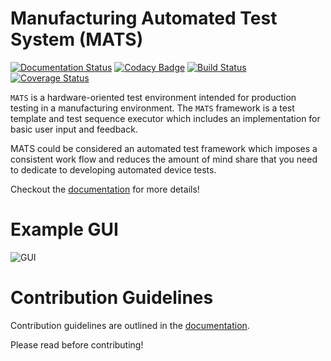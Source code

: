 # Manufacturing Automated Test System (MATS)

[![Documentation Status](https://readthedocs.org/projects/mats/badge/?version=latest)](https://mats.readthedocs.io/en/latest/?badge=latest)
[![Codacy Badge](https://api.codacy.com/project/badge/Grade/5a1c34e3898a43ebbdecc1b78c4cad4d)](https://www.codacy.com/app/slightlynybbled/mats?utm_source=github.com&amp;utm_medium=referral&amp;utm_content=slightlynybbled/ate&amp;utm_campaign=Badge_Grade)
[![Build Status](https://travis-ci.org/slightlynybbled/mats.svg?branch=master)](https://travis-ci.org/slightlynybbled/mats)
[![Coverage Status](https://coveralls.io/repos/github/slightlynybbled/ate/badge.svg?branch=master&kill_cache=1)](https://coveralls.io/github/slightlynybbled/mats?branch=master)

`MATS` is a hardware-oriented test environment intended for production testing in a manufacturing 
environment.  The `MATS` framework is a test template and test sequence executor which includes
an implementation for basic user input and feedback.

MATS could be considered an automated test framework which imposes a consistent work flow and
reduces the amount of mind share that you need to dedicate to developing automated device tests.

Checkout the [documentation](https://mats.readthedocs.io/en/latest/index.html) for more details!

# Example GUI

![GUI](docs/images/tkmats-animation.gif)

# Contribution Guidelines

Contribution guidelines are outlined in the [documentation](https://mats.readthedocs.io/en/latest/pages/contribution_guidelines.html).

Please read before contributing!
